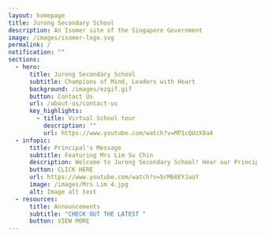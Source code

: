 ```yaml
---
layout: homepage
title: Jurong Secondary School
description: An Isomer site of the Singapore Government
image: /images/isomer-logo.svg
permalink: /
notification: ""
sections:
  - hero:
      title: Jurong Secondary School
      subtitle: Champions of Mind, Leaders with Heart
      background: /images/ezgif.gif
      button: Contact Us
      url: /about-us/contact-us
      key_highlights:
        - title: Virtual School tour
          description: ""
          url: https://www.youtube.com/watch?v=MP1cQUzX8a4
  - infopic:
      title: Principal's Message
      subtitle: Featuring Mrs Lim Su Chin
      description: Welcome to Jurong Secondary School! Hear our Principal's Message below.
      button: CLICK HERE
      url: https://www.youtube.com/watch?v=5rM68EYJaoY
      image: /images/Mrs Lim 4.jpg
      alt: Image alt text
  - resources:
      title: Announcements
      subtitle: "CHECK OUT THE LATEST "
      button: VIEW MORE
---
```

